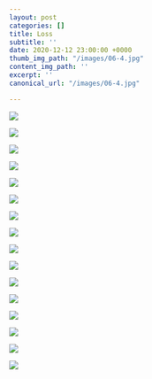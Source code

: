 ```yaml
---
layout: post
categories: []
title: Loss
subtitle: ''
date: 2020-12-12 23:00:00 +0000
thumb_img_path: "/images/06-4.jpg"
content_img_path: ''
excerpt: ''
canonical_url: "/images/06-4.jpg"

---
```

![](/images/bwok-2.jpg)

![](/images/01-loss.jpg)

![](/images/02-oss.jpg)

![](/images/03-oss.jpg)

![](/images/04-oss.jpg)

![](/images/05-oss.jpg)

![](/images/06-4.jpg)

![](/images/07-oss.jpg)

![](/images/08-oss.jpg)

![](/images/09-joss-pg.jpg)

![](/images/10-oss.jpg)

![](/images/11-oss.jpg)

![](/images/12-oss.jpg)

![](/images/13-oss.jpg)

![](/images/14-oss.jpg)

![](/images/15-oss.jpg)